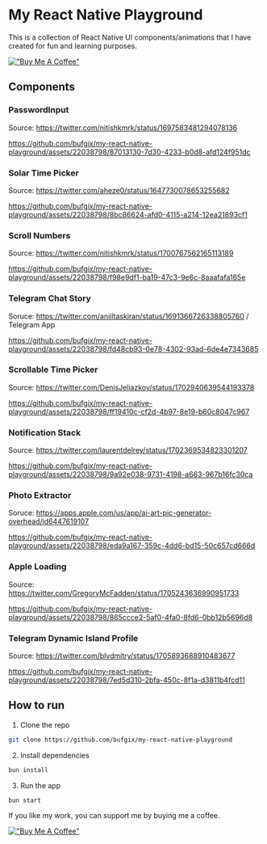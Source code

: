# My React Native Playground

This is a collection of React Native UI components/animations that I have created for fun and learning purposes.

[!["Buy Me A Coffee"](https://www.buymeacoffee.com/assets/img/custom_images/orange_img.png)](https://www.buymeacoffee.com/bufgix)

## Components

### PasswordInput

Source: https://twitter.com/nitishkmrk/status/1697583481294078136

https://github.com/bufgix/my-react-native-playground/assets/22038798/87013130-7d30-4233-b0d8-afd124f951dc

### Solar Time Picker

Source: https://twitter.com/aheze0/status/1647730078653255682

https://github.com/bufgix/my-react-native-playground/assets/22038798/8bc86624-afd0-4115-a214-12ea21893cf1

### Scroll Numbers

Source: https://twitter.com/nitishkmrk/status/1700767562165113189

https://github.com/bufgix/my-react-native-playground/assets/22038798/f98e9df1-ba19-47c3-9e6c-8aaafafa165e

### Telegram Chat Story

Soruce: https://twitter.com/aniiltaskiran/status/1691366726338805760 / Telegram App

https://github.com/bufgix/my-react-native-playground/assets/22038798/fd48cb93-0e78-4302-93ad-6de4e7343685

### Scrollable Time Picker

Source: https://twitter.com/DenisJeliazkov/status/1702940639544193378

https://github.com/bufgix/my-react-native-playground/assets/22038798/ff19410c-cf2d-4b97-8e19-b60c8047c967

### Notification Stack

Source: https://twitter.com/laurentdelrey/status/1702369534823301207

https://github.com/bufgix/my-react-native-playground/assets/22038798/9a92e038-9731-4198-a663-967b16fc30ca

### Photo Extractor

Soruce: https://apps.apple.com/us/app/ai-art-pic-generator-overhead/id6447619107

https://github.com/bufgix/my-react-native-playground/assets/22038798/eda9a167-359c-4dd6-bd15-50c657cd666d

### Apple Loading

Source: https://twitter.com/GregoryMcFadden/status/1705243636990951733

https://github.com/bufgix/my-react-native-playground/assets/22038798/865ccce2-5af0-4fa0-8fd6-0bb12b5696d8


### Telegram Dynamic Island Profile

Source: https://twitter.com/blvdmitry/status/1705893688910483677

https://github.com/bufgix/my-react-native-playground/assets/22038798/7ed5d310-2bfa-450c-8f1a-d3811b4fcd11




## How to run

1. Clone the repo

```bash
git clone https://github.com/bufgix/my-react-native-playground
```

2. Install dependencies

```bash
bun install
```

3. Run the app

```bash
bun start
```

If you like my work, you can support me by buying me a coffee.

[!["Buy Me A Coffee"](https://www.buymeacoffee.com/assets/img/custom_images/orange_img.png)](https://www.buymeacoffee.com/bufgix)
